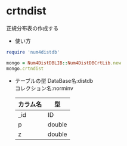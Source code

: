 crtndist
========
正規分布表の作成する

* 使い方

```ruby
require 'num4distdb'

mongo = Num4DistDBLIB::Num4DistDBCrtLib.new
mongo.crtndist
```

* テーブルの型
  DataBase名:distdb  
  コレクション名:norminv  

  |カラム名|型     |
  |--------|------|
  |_id     |ID    |
  |p       |double|
  |z       |double|

